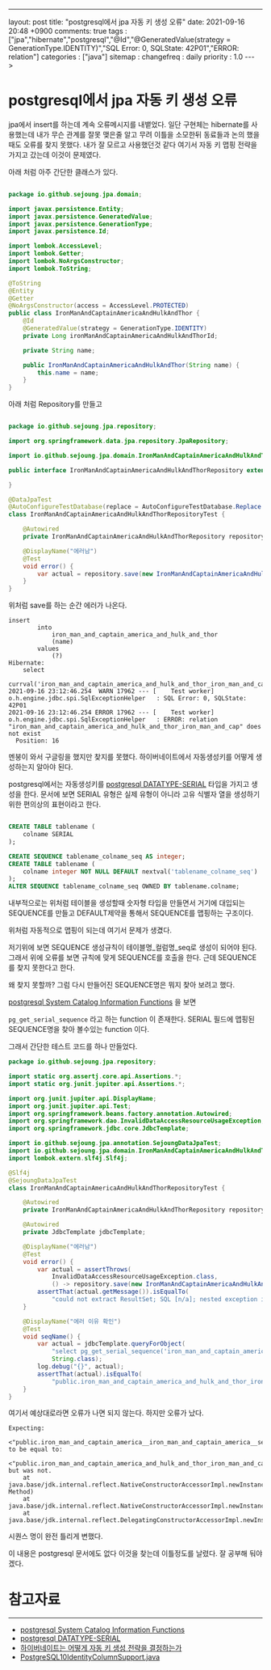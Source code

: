 ---
layout: post
title: "postgresql에서 jpa 자동 키 생성 오류"
date: 2021-09-16 20:48 +0900
comments: true
tags : ["jpa","hibernate","postgresql","@Id","@GeneratedValue(strategy = GenerationType.IDENTITY)","SQL Error: 0, SQLState: 42P01","ERROR: relation"]
categories : ["java"]
sitemap :
changefreq : daily
priority : 1.0
--->
# postgresql에서 jpa 자동 키 생성 오류

jpa에서 insert를 하는데 계속 오류메시지를 내뱉었다. 일단 구현체는 hibernate를 사용했는데 내가 무슨 관계를 잘못 맺은줄 알고 무려 이틀을 소모한뒤 동료들과 논의 했을때도 오류를 찾지 못했다.
내가 잘 모르고 사용했던것 같다 여기서 자동 키 맵핑 전략을 가지고 갔는데 이것이 문제였다.

아래 처럼 아주 간단한 클래스가 있다.

```java

package io.github.sejoung.jpa.domain;

import javax.persistence.Entity;
import javax.persistence.GeneratedValue;
import javax.persistence.GenerationType;
import javax.persistence.Id;

import lombok.AccessLevel;
import lombok.Getter;
import lombok.NoArgsConstructor;
import lombok.ToString;

@ToString
@Entity
@Getter
@NoArgsConstructor(access = AccessLevel.PROTECTED)
public class IronManAndCaptainAmericaAndHulkAndThor {
	@Id
	@GeneratedValue(strategy = GenerationType.IDENTITY)
	private Long ironManAndCaptainAmericaAndHulkAndThorId;

	private String name;

	public IronManAndCaptainAmericaAndHulkAndThor(String name) {
		this.name = name;
	}
}


```

아래 처럼 Repository를 만들고 

```java

package io.github.sejoung.jpa.repository;

import org.springframework.data.jpa.repository.JpaRepository;

import io.github.sejoung.jpa.domain.IronManAndCaptainAmericaAndHulkAndThor;

public interface IronManAndCaptainAmericaAndHulkAndThorRepository extends JpaRepository<IronManAndCaptainAmericaAndHulkAndThor,Long> {

}


```

```java
@DataJpaTest
@AutoConfigureTestDatabase(replace = AutoConfigureTestDatabase.Replace.NONE)
class IronManAndCaptainAmericaAndHulkAndThorRepositoryTest {

	@Autowired
	private IronManAndCaptainAmericaAndHulkAndThorRepository repository;

	@DisplayName("에러남")
	@Test
	void error() {
		var actual = repository.save(new IronManAndCaptainAmericaAndHulkAndThor("아이언맨"));
	}
}
```

위처럼 save를 하는 순간 에러가 나온다. 

```
insert 
        into
            iron_man_and_captain_america_and_hulk_and_thor
            (name) 
        values
            (?)
Hibernate: 
    select
        currval('iron_man_and_captain_america_and_hulk_and_thor_iron_man_and_captain_america_and_hulk_and_thor_id_seq')
2021-09-16 23:12:46.254  WARN 17962 --- [    Test worker] o.h.engine.jdbc.spi.SqlExceptionHelper   : SQL Error: 0, SQLState: 42P01
2021-09-16 23:12:46.254 ERROR 17962 --- [    Test worker] o.h.engine.jdbc.spi.SqlExceptionHelper   : ERROR: relation "iron_man_and_captain_america_and_hulk_and_thor_iron_man_and_cap" does not exist
  Position: 16

```

멘붕이 와서 구글링을 했지만 찾지를 못했다. 하이버네이트에서 자동생성키를 어떻게 생성하는지 알아야 된다. 

postgresql에서는 자동생성키를 [postgresql DATATYPE-SERIAL](https://www.postgresql.org/docs/12/datatype-numeric.html#DATATYPE-SERIAL) 타입을 가지고 생성을 한다.
문서에 보면 SERIAL 유형은 실제 유형이 아니라 고유 식별자 열을 생성하기 위한 편의상의 표현이라고 한다. 

```sql

CREATE TABLE tablename (
    colname SERIAL
);

CREATE SEQUENCE tablename_colname_seq AS integer;
CREATE TABLE tablename (
    colname integer NOT NULL DEFAULT nextval('tablename_colname_seq')
);
ALTER SEQUENCE tablename_colname_seq OWNED BY tablename.colname;

```
내부적으로는 위처럼 테이블을 생성할때 숫자형 타입을 만들면서 거기에 대입되는 SEQUENCE를 만들고 DEFAULT제약을 통해서 SEQUENCE를 맵핑하는 구조이다.

위처럼 자동적으로 맵핑이 되는데 여기서 문제가 생겼다.

저기위에 보면 SEQUENCE 생성규칙이 테이블명_컬럼명_seq로 생성이 되어야 된다. 그래서 위에 오류를 보면 규칙에 맞게 SEQUENCE를 호출을 한다. 근데 SEQUENCE를 찾지 못한다고 한다.

왜 찾지 못할까? 그럼 다시 만들어진 SEQUENCE명은 뭐지 찾아 보려고 했다. 

[postgresql System Catalog Information Functions](https://www.postgresql.org/docs/current/functions-info.html#FUNCTIONS-INFO-CATALOG-TABLE) 을 보면

`pg_get_serial_sequence` 라고 하는 function 이 존재한다. SERIAL 필드에 맵핑된 SEQUENCE명을 찾아 볼수있는 function 이다. 

그래서 간단한 테스트 코드를 하나 만들었다.

```java
package io.github.sejoung.jpa.repository;

import static org.assertj.core.api.Assertions.*;
import static org.junit.jupiter.api.Assertions.*;

import org.junit.jupiter.api.DisplayName;
import org.junit.jupiter.api.Test;
import org.springframework.beans.factory.annotation.Autowired;
import org.springframework.dao.InvalidDataAccessResourceUsageException;
import org.springframework.jdbc.core.JdbcTemplate;

import io.github.sejoung.jpa.annotation.SejoungDataJpaTest;
import io.github.sejoung.jpa.domain.IronManAndCaptainAmericaAndHulkAndThor;
import lombok.extern.slf4j.Slf4j;

@Slf4j
@SejoungDataJpaTest
class IronManAndCaptainAmericaAndHulkAndThorRepositoryTest {

    @Autowired
    private IronManAndCaptainAmericaAndHulkAndThorRepository repository;

    @Autowired
    private JdbcTemplate jdbcTemplate;

    @DisplayName("에러남")
    @Test
    void error() {
        var actual = assertThrows(
            InvalidDataAccessResourceUsageException.class,
            () -> repository.save(new IronManAndCaptainAmericaAndHulkAndThor("아이언맨")));
        assertThat(actual.getMessage()).isEqualTo(
            "could not extract ResultSet; SQL [n/a]; nested exception is org.hibernate.exception.SQLGrammarException: could not extract ResultSet");
    }

    @DisplayName("에러 이유 확인")
    @Test
    void seqName() {
        var actual = jdbcTemplate.queryForObject(
            "select pg_get_serial_sequence('iron_man_and_captain_america_and_hulk_and_thor','iron_man_and_captain_america_and_hulk_and_thor_id')",
            String.class);
        log.debug("{}", actual);
        assertThat(actual).isEqualTo(
            "public.iron_man_and_captain_america_and_hulk_and_thor_iron_man_and_captain_america_and_hulk_and_thor_id_seq");
    }
}

```

여기서 예상대로라면 오류가 나면 되지 않는다. 하지만 오류가 났다.

```
Expecting:
 <"public.iron_man_and_captain_america__iron_man_and_captain_america__seq">
to be equal to:
 <"public.iron_man_and_captain_america_and_hulk_and_thor_iron_man_and_captain_america_and_hulk_and_thor_id_seq">
but was not.
	at java.base/jdk.internal.reflect.NativeConstructorAccessorImpl.newInstance0(Native Method)
	at java.base/jdk.internal.reflect.NativeConstructorAccessorImpl.newInstance(NativeConstructorAccessorImpl.java:62)
	at java.base/jdk.internal.reflect.DelegatingConstructorAccessorImpl.newInstance(DelegatingConstructorAccessorImpl.java:45)
```
시퀀스 명이 완전 틀리게 변했다.

이 내용은 postgresql 문서에도 없다 이것을 찾는데 이틀정도를 날렸다. 잘 공부해 둬야겠다.

# 참고자료

-----

* [postgresql System Catalog Information Functions](https://www.postgresql.org/docs/current/functions-info.html#FUNCTIONS-INFO-CATALOG-TABLE)
* [postgresql DATATYPE-SERIAL](https://www.postgresql.org/docs/12/datatype-numeric.html#DATATYPE-SERIAL)
* [하이버네이트는 어떻게 자동 키 생성 전략을 결정하는가](https://www.popit.kr/%ED%95%98%EC%9D%B4%EB%B2%84%EB%84%A4%EC%9D%B4%ED%8A%B8%EB%8A%94-%EC%96%B4%EB%96%BB%EA%B2%8C-%EC%9E%90%EB%8F%99-%ED%82%A4-%EC%83%9D%EC%84%B1-%EC%A0%84%EB%9E%B5%EC%9D%84-%EA%B2%B0%EC%A0%95%ED%95%98/)
* [PostgreSQL10IdentityColumnSupport.java](https://github.com/hibernate/hibernate-orm/blob/e76241a3091078713dd4b57de085f5fadce5e0db/hibernate-core/src/main/java/org/hibernate/dialect/identity/PostgreSQL10IdentityColumnSupport.java)
